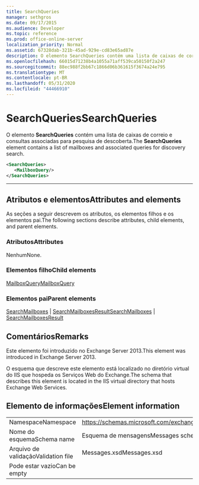```yaml
---
title: SearchQueries
manager: sethgros
ms.date: 09/17/2015
ms.audience: Developer
ms.topic: reference
ms.prod: office-online-server
localization_priority: Normal
ms.assetid: 67328dab-321b-45ad-929e-cd83e65ad87e
description: O elemento SearchQueries contém uma lista de caixas de correio e consultas associadas para pesquisa de descoberta.
ms.openlocfilehash: 66015d71238b4a1055a71aff539ca50150f2a247
ms.sourcegitcommit: 88ec988f2bb67c1866d06b361615f3674a24e795
ms.translationtype: MT
ms.contentlocale: pt-BR
ms.lasthandoff: 05/31/2020
ms.locfileid: "44466910"
---
```

# <a name="searchqueries"></a><span data-ttu-id="5c618-103">SearchQueries</span><span class="sxs-lookup"><span data-stu-id="5c618-103">SearchQueries</span></span>

<span data-ttu-id="5c618-104">O elemento **SearchQueries** contém uma lista de caixas de correio e consultas associadas para pesquisa de descoberta.</span><span class="sxs-lookup"><span data-stu-id="5c618-104">The **SearchQueries** element contains a list of mailboxes and associated queries for discovery search.</span></span> 
  
```XML
<SearchQueries>
   <MailboxQuery/>
</SearchQueries>
```

 ****
## <a name="attributes-and-elements"></a><span data-ttu-id="5c618-105">Atributos e elementos</span><span class="sxs-lookup"><span data-stu-id="5c618-105">Attributes and elements</span></span>

<span data-ttu-id="5c618-106">As seções a seguir descrevem os atributos, os elementos filhos e os elementos pai.</span><span class="sxs-lookup"><span data-stu-id="5c618-106">The following sections describe attributes, child elements, and parent elements.</span></span>
  
### <a name="attributes"></a><span data-ttu-id="5c618-107">Atributos</span><span class="sxs-lookup"><span data-stu-id="5c618-107">Attributes</span></span>

<span data-ttu-id="5c618-108">Nenhum</span><span class="sxs-lookup"><span data-stu-id="5c618-108">None.</span></span>
  
### <a name="child-elements"></a><span data-ttu-id="5c618-109">Elementos filho</span><span class="sxs-lookup"><span data-stu-id="5c618-109">Child elements</span></span>

[<span data-ttu-id="5c618-110">MailboxQuery</span><span class="sxs-lookup"><span data-stu-id="5c618-110">MailboxQuery</span></span>](mailboxquery.md)
  
### <a name="parent-elements"></a><span data-ttu-id="5c618-111">Elementos pai</span><span class="sxs-lookup"><span data-stu-id="5c618-111">Parent elements</span></span>

<span data-ttu-id="5c618-112">[SearchMailboxes](searchmailboxes.md)  |  [SearchMailboxesResult](searchmailboxesresult.md)</span><span class="sxs-lookup"><span data-stu-id="5c618-112">[SearchMailboxes](searchmailboxes.md) | [SearchMailboxesResult](searchmailboxesresult.md)</span></span>
  
## <a name="remarks"></a><span data-ttu-id="5c618-113">Comentários</span><span class="sxs-lookup"><span data-stu-id="5c618-113">Remarks</span></span>

<span data-ttu-id="5c618-114">Este elemento foi introduzido no Exchange Server 2013.</span><span class="sxs-lookup"><span data-stu-id="5c618-114">This element was introduced in Exchange Server 2013.</span></span>
  
<span data-ttu-id="5c618-115">O esquema que descreve este elemento está localizado no diretório virtual do IIS que hospeda os Serviços Web do Exchange.</span><span class="sxs-lookup"><span data-stu-id="5c618-115">The schema that describes this element is located in the IIS virtual directory that hosts Exchange Web Services.</span></span>
  
## <a name="element-information"></a><span data-ttu-id="5c618-116">Elemento de informações</span><span class="sxs-lookup"><span data-stu-id="5c618-116">Element information</span></span>

|||
|:-----|:-----|
|<span data-ttu-id="5c618-117">Namespace</span><span class="sxs-lookup"><span data-stu-id="5c618-117">Namespace</span></span>  <br/> |https://schemas.microsoft.com/exchange/services/2006/messages  <br/> |
|<span data-ttu-id="5c618-118">Nome do esquema</span><span class="sxs-lookup"><span data-stu-id="5c618-118">Schema name</span></span>  <br/> |<span data-ttu-id="5c618-119">Esquema de mensagens</span><span class="sxs-lookup"><span data-stu-id="5c618-119">Messages schema</span></span>  <br/> |
|<span data-ttu-id="5c618-120">Arquivo de validação</span><span class="sxs-lookup"><span data-stu-id="5c618-120">Validation file</span></span>  <br/> |<span data-ttu-id="5c618-121">Messages.xsd</span><span class="sxs-lookup"><span data-stu-id="5c618-121">Messages.xsd</span></span>  <br/> |
|<span data-ttu-id="5c618-122">Pode estar vazio</span><span class="sxs-lookup"><span data-stu-id="5c618-122">Can be empty</span></span>  <br/> ||
   

